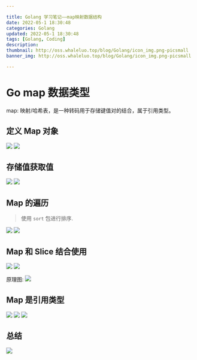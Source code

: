 ```yaml
---

title: Golang 学习笔记——map映射数据结构
date: 2022-05-1 18:30:48
categories: Golang
updated: 2022-05-1 18:30:48
tags: [Golang, Coding]
description:
thumbnail: http://oss.whaleluo.top/blog/Golang/icon_img.png-picsmall
banner_img: http://oss.whaleluo.top/blog/Golang/icon_img.png-picsmall

---
```


# Go map 数据类型

map: 映射/哈希表，是一种转码用于存储键值对的结合，属于引用类型。

## 定义 Map 对象

![](http://oss.whaleluo.top/blog/Golang/map-1.png-picsmall)
![](http://oss.whaleluo.top/blog/Golang/20220424210757.png-picsmall)

## 存储值获取值

![](http://oss.whaleluo.top/blog/Golang/map-3.png-picsmall)
![](http://oss.whaleluo.top/blog/Golang/map-4.png-picsmall)

## Map 的遍历

> 使用 `sort` 包进行排序.

![](http://oss.whaleluo.top/blog/Golang/map-6.png-picsmall)
![](http://oss.whaleluo.top/blog/Golang/map-7.png-picsmall)

## Map 和 Slice 结合使用

![](http://oss.whaleluo.top/blog/Golang/map-8.png-picsmall)
![](http://oss.whaleluo.top/blog/Golang/map-9.png-picsmall)

原理图:
![](http://oss.whaleluo.top/blog/Golang/mapWithSlice.png-picsmall)

## Map 是引用类型

![](http://oss.whaleluo.top/blog/Golang/map-12.png-picsmall)
![](http://oss.whaleluo.top/blog/Golang/map-10.png-picsmall)
![](http://oss.whaleluo.top/blog/Golang/map-11.png-picsmall)

## 总结

![](http://oss.whaleluo.top/blog/Golang/map-5.png-picsmall)
